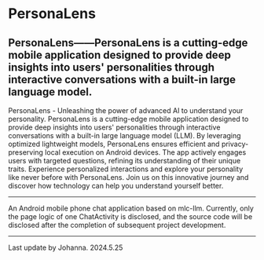 # PersonaLens
PersonaLens——PersonaLens is a cutting-edge mobile application designed to provide deep insights into users' personalities through interactive conversations with a built-in large language model.
---

PersonaLens - Unleashing the power of advanced AI to understand your personality. PersonaLens is a cutting-edge mobile application designed to provide deep insights into users' personalities through interactive conversations with a built-in large language model (LLM). By leveraging optimized lightweight models, PersonaLens ensures efficient and privacy-preserving local execution on Android devices. The app actively engages users with targeted questions, refining its understanding of their unique traits. Experience personalized interactions and explore your personality like never before with PersonaLens. Join us on this innovative journey and discover how technology can help you understand yourself better.

---

An Android mobile phone chat application based on mlc-llm. Currently, only the page logic of one ChatActivity is disclosed, and the source code will be disclosed after the completion of subsequent project development.

---
Last update by Johanna. 2024.5.25